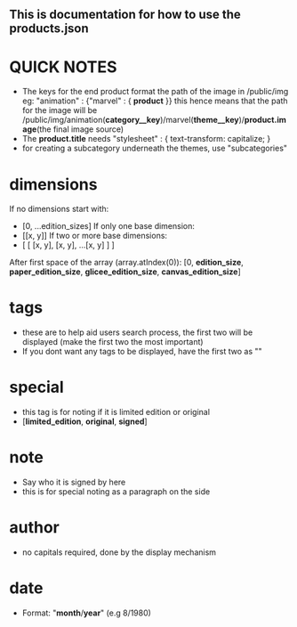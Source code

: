 ## This is documentation for how to use the products.json ##
# QUICK NOTES
- The keys for the end product format the path of the image in /public/img
eg: "animation" : {"marvel" : { __product__ }} this hence means that the path for the image will be /public/img/animation(__category__key__)/marvel(__theme__key__)/__product.image__(the final image source)
- The __product.title__ needs "stylesheet" : { text-transform: capitalize; }
- for creating a subcategory underneath the themes, use "subcategories" 

# dimensions
If no dimensions start with:
- [0, ...edition_sizes]
If only one base dimension:
- [[x, y]]
If two or more base dimensions:
- [ [ [x, y], [x, y], ...[x, y] ] ]

After first space of the array (array.atIndex(0)):
[0, __edition_size__, __paper_edition_size__, __glicee_edition_size__, __canvas_edition_size__]

# tags
- these are to help aid users search process, the first two will be displayed (make the first two the most important)
- If you dont want any tags to be displayed, have the first two as ""

# special
- this tag is for noting if it is limited edition or original
- [__limited_edition__, __original__, __signed__]

# note
- Say who it is signed by here
- this is for special noting as a paragraph on the side

# author
- no capitals required, done by the display mechanism

# date 
- Format: "__month__/__year__" (e.g 8/1980)

